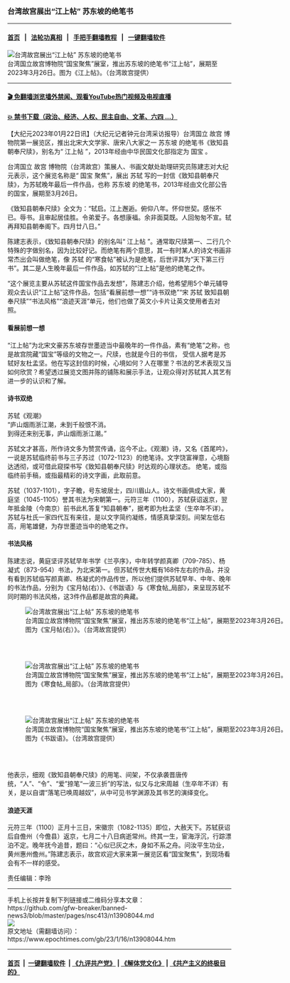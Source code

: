### 台湾故宫展出“江上帖” 苏东坡的绝笔书
------------------------

#### [首页](https://github.com/gfw-breaker/banned-news3/blob/master/README.md) &nbsp;&nbsp;|&nbsp;&nbsp; [法轮功真相](https://github.com/begood0513/basic/blob/master/README.md)  &nbsp;&nbsp;|&nbsp;&nbsp; [手把手翻墙教程](https://github.com/gfw-breaker/guides/wiki)  &nbsp;&nbsp;|&nbsp;&nbsp; [一键翻墙软件](https://github.com/gfw-breaker/nogfw/blob/master/README.md)  



<div><img alt="台湾故宫展出“江上帖” 苏东坡的绝笔书" class="attachment-djy_600_400 size-djy_600_400 wp-post-image" src="https://i.epochtimes.com/assets/uploads/2023/01/id13912843-2301212232512378-600x400.jpg"/>
<div class="caption">
 台湾国立故宫博物院“国宝聚焦”展室，推出苏东坡的绝笔书“江上帖”，展期至2023年3月26日。图为《江上帖》。（台湾故宫提供）
</div></div><hr/>

#### [ 🎬  免翻墙浏览墙外禁闻、观看YouTube热门视频及电视直播](https://github.com/gfw-breaker/HelloWorld)

#### [ 💥  禁书下载（政治、经济、人权、民主自由、文革、六四 ...）](https://github.com/gfw-breaker/books/blob/master/README.md)

<div><p>
 【大纪元2023年01月22日讯】（大纪元记者钟元台湾采访报导）台湾国立
 <ok href="https://www.epochtimes.com/gb/tag/%E6%95%85%E5%AE%AB.html">
  故宫
 </ok>
 博物院第一展览区，推出北宋大文学家、唐宋八大家之一
 <ok href="https://www.epochtimes.com/gb/tag/%E8%8B%8F%E4%B8%9C%E5%9D%A1.html">
  苏东坡
 </ok>
 的绝笔书《致知县朝奉尺牍》，别名为“
 <ok href="https://www.epochtimes.com/gb/tag/%E6%B1%9F%E4%B8%8A%E5%B8%96.html">
  江上帖
 </ok>
 ”，2013年经由中华民国文化部指定为
 <ok href="https://www.epochtimes.com/gb/tag/%E5%9B%BD%E5%AE%9D.html">
  国宝
 </ok>
 。
</p>
<p>
 台湾国立
 <ok href="https://www.epochtimes.com/gb/tag/%E6%95%85%E5%AE%AB.html">
  故宫
 </ok>
 博物院（台湾故宫）策展人、书画文献处助理研究员陈建志对大纪元表示，这个展览名称是“
 <ok href="https://www.epochtimes.com/gb/tag/%E5%9B%BD%E5%AE%9D.html">
  国宝
 </ok>
 聚焦”，展出
 <ok href="https://www.epochtimes.com/gb/tag/%E8%8B%8F%E8%BD%BC.html">
  苏轼
 </ok>
 写的一封信《致知县朝奉尺牍》，为苏轼晚年最后一件作品，也称
 <ok href="https://www.epochtimes.com/gb/tag/%E8%8B%8F%E4%B8%9C%E5%9D%A1.html">
  苏东坡
 </ok>
 的绝笔书，2013年经由文化部公告的国宝，展期至3月26日。
</p>
<p>
 《致知县朝奉尺牍》全文为：“轼启。江上邂逅。俯仰八年。怀仰世契。感怅不已。辱书。且审起居佳胜。令弟爱子。各想康福。余非面莫既。人回匆匆不宣。轼再拜知县朝奉阁下。四月廿八日。”
</p>
<p>
 陈建志表示，《致知县朝奉尺牍》的别名叫“
 <ok href="https://www.epochtimes.com/gb/tag/%E6%B1%9F%E4%B8%8A%E5%B8%96.html">
  江上帖
 </ok>
 ”。通常取尺牍第一、二行几个特殊的字做别名，因为比较好记。而绝笔有两个意思，其一有时某人的诗文书画非常杰出会叫做绝笔，像
 <ok href="https://www.epochtimes.com/gb/tag/%E8%8B%8F%E8%BD%BC.html">
  苏轼
 </ok>
 的“寒食帖”被认为是绝笔，后世评其为“天下第三行书”。其二是人生晚年最后一件作品，如苏轼的“江上帖”是他的绝笔之作。
</p>
<p>
 “这个展览主要从苏轼这件国宝作品去发想”，陈建志介绍，他希望用5个单元辅导观众去认识“江上帖”这件作品，包括“看展前想一想”“诗书双绝”“宋 苏轼 致知县朝奉尺牍”“书法风格”“浪迹天涯”单元，他们也做了英文小卡片让英文使用者去对照。
</p>
<h4>
 看展前想一想
</h4>
<p>
 “江上帖”为北宋文豪苏东坡存世墨迹当中最晚年的一件作品，素有“绝笔”之称，也是故宫院藏“国宝”等级的文物之一。尺牍，也就是今日的书信， 受信人据考是苏轼好友杜孟坚。他在写这封信的时候，心境如何？人在哪里？书法的艺术表现又当如何欣赏？希望透过展览文图并陈的铺陈和展示手法，让观众得对苏轼其人其艺有进一步的认识和了解。
</p>
<h4>
 诗书双绝
</h4>
<p>
 苏轼《观潮》
 <br/>
 “庐山烟雨浙江潮，未到千般恨不消。
 <br/>
 到得还来别无事，庐山烟雨浙江潮。”
</p>
<p>
 苏轼文才甚高，所作诗文多为赞赏传诵，迄今不止。《观潮》诗，又名《首尾吟》，一说是苏轼临终前书与三子苏过（1072-1123）的绝笔诗。文字饶富禅意，心境豁达透彻，或可借此窥探书写《致知县朝奉尺牍》时达观的心理状态。 绝笔，或指临终前手稿，或指最精彩的诗文字画，此取前意。
</p>
<p>
 苏轼（1037-1101），字子瞻，号东坡居士，四川眉山人。诗文书画俱成大家，黄庭坚（1045-1105）誉其书法为宋朝第一。元符三年（1100），苏轼获诏返京，翌年抵金陵（今南京）前书此札答复“知县朝奉”，据考即为杜孟坚（生卒年不详）。苏轼与杜氏一家四代互有来往，是以文字简约凝练，情感真挚深刻。间架左低右高，用笔雄健，为存世墨迹当中的绝笔之作。
</p>
<h4>
 书法风格
</h4>
<p>
 陈建志说，黄庭坚评苏轼早年书学《兰亭序》，中年转学颜真卿（709-785）、杨凝式（873-954）书法，为北宋第一。但苏轼传世大概有168件左右的作品，并没有看到苏轼临写颜真卿、杨凝式的作品传世，所以他们提供苏轼早年、中年、晚年的书法作品，分别为《宝月帖(右）》、《书跋语》与《寒食帖_局部》，来呈现苏轼不同时期的书法风格，这3件作品都是故宫的典藏。
</p>
<figure aria-describedby="caption-attachment-13912846" class="wp-caption aligncenter" id="attachment_13912846" style="width: 600px">
 <ok href="https://i.epochtimes.com/assets/uploads/2023/01/id13912846-2301212238252378.jpg" target="_blank">
  <img alt="台湾故宫展出“江上帖” 苏东坡的绝笔书" class="size-large wp-image-13912846" src="https://i.epochtimes.com/assets/uploads/2023/01/id13912846-2301212238252378-600x334.jpg" title="台湾故宫展出“江上帖” 苏东坡的绝笔书"/>
 </ok>
 <br/><figcaption class="wp-caption-text" id="caption-attachment-13912846">
  台湾国立故宫博物院“国宝聚焦”展室，推出苏东坡的绝笔书“江上帖”，展期至2023年3月26日。图为《宝月帖(右）》。（台湾故宫提供）
 </figcaption><br/>
</figure><br/>
<figure aria-describedby="caption-attachment-13912845" class="wp-caption aligncenter" id="attachment_13912845" style="width: 600px">
 <ok href="https://i.epochtimes.com/assets/uploads/2023/01/id13912845-2301212241592378.jpg" target="_blank">
  <img alt="台湾故宫展出“江上帖” 苏东坡的绝笔书" class="size-large wp-image-13912845" src="https://i.epochtimes.com/assets/uploads/2023/01/id13912845-2301212241592378-600x421.jpg" title="台湾故宫展出“江上帖” 苏东坡的绝笔书"/>
 </ok>
 <br/><figcaption class="wp-caption-text" id="caption-attachment-13912845">
  台湾国立故宫博物院“国宝聚焦”展室，推出苏东坡的绝笔书“江上帖”，展期至2023年3月26日。图为《寒食帖_局部》。（台湾故宫提供）
 </figcaption><br/>
</figure><br/>
<figure aria-describedby="caption-attachment-13912847" class="wp-caption aligncenter" id="attachment_13912847" style="width: 600px">
 <ok href="https://i.epochtimes.com/assets/uploads/2023/01/id13912847-2301212240092378.jpg" target="_blank">
  <img alt="台湾故宫展出“江上帖” 苏东坡的绝笔书" class="size-large wp-image-13912847" src="https://i.epochtimes.com/assets/uploads/2023/01/id13912847-2301212240092378-600x414.jpg" title="台湾故宫展出“江上帖” 苏东坡的绝笔书"/>
 </ok>
 <br/><figcaption class="wp-caption-text" id="caption-attachment-13912847">
  台湾国立故宫博物院“国宝聚焦”展室，推出苏东坡的绝笔书“江上帖”，展期至2023年3月26日。图为《书跋语》。（台湾故宫提供）
 </figcaption><br/>
</figure><br/>
<p>
 他表示，细观《致知县朝奉尺牍》的用笔、间架，不仅承袭晋唐传统，“人”、“令”、“爱”捺笔“一波三折”的写法，似又与北宋周越（生卒年不详）有关，是以自谓“落笔已唤周越奴”，从中可见书学渊源及其书艺的演绎变化。
</p>
<h4>
 浪迹天涯
</h4>
<p>
 元符三年（1100）正月十三日，宋徽宗（1082-1135）即位，大赦天下。苏轼获诏后自儋州（今儋县）返京，七月二十八日病逝常州。终其一生，宦海浮沉，行踪漂泊不定。晚年抚今追昔，题曰：“心似已灰之木，身如不系之舟。问汝平生功业，黄州惠州儋州。”陈建志表示，故宫欢迎大家来第一展览区看“国宝聚焦”，到现场看会有不一样的感受。
</p>
<p>
 责任编辑：李玲
</p>
</div>
<hr/>
手机上长按并复制下列链接或二维码分享本文章：<br/>
https://github.com/gfw-breaker/banned-news3/blob/master/pages/nsc413/n13908044.md <br/>
<a href='https://github.com/gfw-breaker/banned-news3/blob/master/pages/nsc413/n13908044.md'><img src='https://github.com/gfw-breaker/banned-news3/blob/master/pages/nsc413/n13908044.md.png'/></a> <br/>
原文地址（需翻墙访问）：https://www.epochtimes.com/gb/23/1/16/n13908044.htm


------------------------
#### [首页](https://github.com/gfw-breaker/banned-news3/blob/master/README.md) &nbsp;|&nbsp; [一键翻墙软件](https://github.com/gfw-breaker/nogfw/blob/master/README.md) &nbsp;| [《九评共产党》](https://github.com/gfw-breaker/9ping.md/blob/master/README.md#九评之一评共产党是什么) | [《解体党文化》](https://github.com/gfw-breaker/jtdwh.md/blob/master/README.md) | [《共产主义的终极目的》](https://github.com/gfw-breaker/gczydzjmd.md/blob/master/README.md)


<img src='http://gfw-breaker.win/banned-news3/pages/nsc413/n13908044.md' width='0px' height='0px'/>
